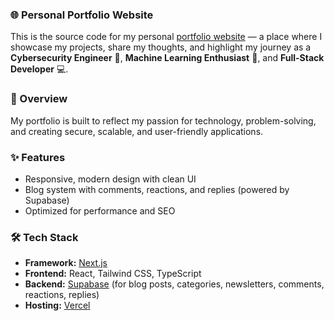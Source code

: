 ### 🌐 Personal Portfolio Website
 
This is the source code for my personal [portfolio website](https://samuel-loga-portfolio.vercel.app/) — a place where I showcase my projects, share my thoughts, and highlight my journey as a **Cybersecurity Engineer** 🔐, **Machine Learning Enthusiast** 🤖, and **Full-Stack Developer** 💻.

### 🚀 Overview

My portfolio is built to reflect my passion for technology, problem-solving, and creating secure, scalable, and user-friendly applications.

### ✨ Features

- Responsive, modern design with clean UI
- Blog system with comments, reactions, and replies (powered by Supabase)
- Optimized for performance and SEO

### 🛠️ Tech Stack

- **Framework:** [Next.js](https://nextjs.org/)
- **Frontend:** React, Tailwind CSS, TypeScript
- **Backend:** [Supabase](https://supabase.com/) (for blog posts, categories, newsletters, comments, reactions, replies)
- **Hosting:** [Vercel](https://vercel.com/)
